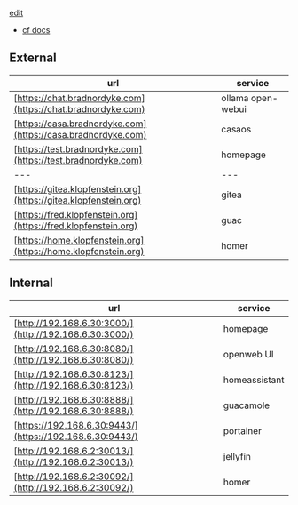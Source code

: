 [edit](https://github.com/2cld/cf/edit/master/README.md)

- [cf docs](./docs/)

## External

| url | service |
|---|---|
| [https://chat.bradnordyke.com](https://chat.bradnordyke.com) | ollama open-webui |
| [https://casa.bradnordyke.com](https://casa.bradnordyke.com) | casaos |
| [https://test.bradnordyke.com](https://test.bradnordyke.com) | homepage |
|---|---|
| [https://gitea.klopfenstein.org](https://gitea.klopfenstein.org) | gitea |
| [https://fred.klopfenstein.org](https://fred.klopfenstein.org) | guac |
| [https://home.klopfenstein.org](https://home.klopfenstein.org) | homer |

## Internal

| url | service |
|---|---|
| [http://192.168.6.30:3000/](http://192.168.6.30:3000/) | homepage |
| [http://192.168.6.30:8080/](http://192.168.6.30:8080/) | openweb UI |
| [http://192.168.6.30:8123/](http://192.168.6.30:8123/) | homeassistant |
| [http://192.168.6.30:8888/](http://192.168.6.30:8888/) | guacamole |
| [https://192.168.6.30:9443/](https://192.168.6.30:9443/) | portainer |
| [http://192.168.6.2:30013/](http://192.168.6.2:30013/) | jellyfin |
| [http://192.168.6.2:30092/](http://192.168.6.2:30092/) | homer |


